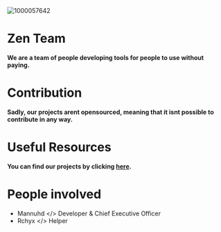 ![1000057642](https://github.com/user-attachments/assets/d75973e5-254a-42e8-a56d-0d9c0100f486)

# Zen Team
**We are a team of people developing tools for people to use without paying.**

# Contribution
**Sadly, our projects arent opensourced, meaning that it isnt possible to contribute in any way.**

# Useful Resources
**You can find our projects by clicking [here](https://github.com/orgs/zen-teamm/repositories).**

# People involved
- Mannuhd </> Developer & Chief Executive Officer
- Rchyx </> Helper

<!--
made by mannuhd
<!--
